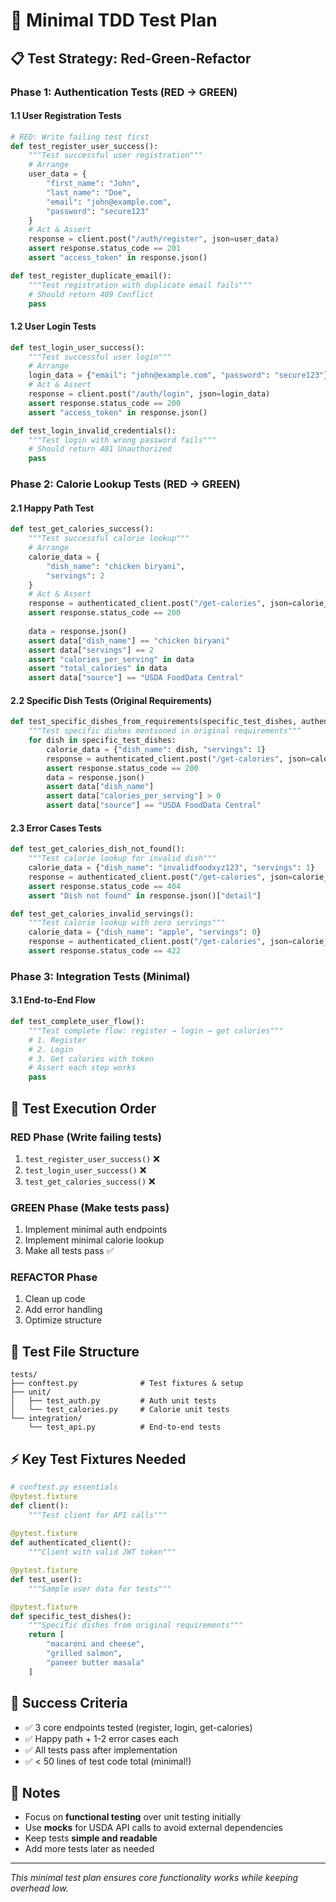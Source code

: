 # 🧪 Minimal TDD Test Plan

## 📋 Test Strategy: Red-Green-Refactor

### Phase 1: Authentication Tests (RED → GREEN)

#### 1.1 User Registration Tests
```python
# RED: Write failing test first
def test_register_user_success():
    """Test successful user registration"""
    # Arrange
    user_data = {
        "first_name": "John",
        "last_name": "Doe", 
        "email": "john@example.com",
        "password": "secure123"
    }
    # Act & Assert
    response = client.post("/auth/register", json=user_data)
    assert response.status_code == 201
    assert "access_token" in response.json()

def test_register_duplicate_email():
    """Test registration with duplicate email fails"""
    # Should return 409 Conflict
    pass
```

#### 1.2 User Login Tests
```python
def test_login_user_success():
    """Test successful user login"""
    # Arrange
    login_data = {"email": "john@example.com", "password": "secure123"}
    # Act & Assert
    response = client.post("/auth/login", json=login_data)
    assert response.status_code == 200
    assert "access_token" in response.json()

def test_login_invalid_credentials():
    """Test login with wrong password fails"""
    # Should return 401 Unauthorized
    pass
```

### Phase 2: Calorie Lookup Tests (RED → GREEN)

#### 2.1 Happy Path Test
```python
def test_get_calories_success():
    """Test successful calorie lookup"""
    # Arrange
    calorie_data = {
        "dish_name": "chicken biryani",
        "servings": 2
    }
    # Act & Assert
    response = authenticated_client.post("/get-calories", json=calorie_data)
    assert response.status_code == 200
    
    data = response.json()
    assert data["dish_name"] == "chicken biryani"
    assert data["servings"] == 2
    assert "calories_per_serving" in data
    assert "total_calories" in data
    assert data["source"] == "USDA FoodData Central"
```

#### 2.2 Specific Dish Tests (Original Requirements)
```python
def test_specific_dishes_from_requirements(specific_test_dishes, authenticated_client):
    """Test specific dishes mentioned in original requirements"""
    for dish in specific_test_dishes:
        calorie_data = {"dish_name": dish, "servings": 1}
        response = authenticated_client.post("/get-calories", json=calorie_data)
        assert response.status_code == 200
        data = response.json()
        assert data["dish_name"]
        assert data["calories_per_serving"] > 0
        assert data["source"] == "USDA FoodData Central"
```

#### 2.3 Error Cases Tests
```python
def test_get_calories_dish_not_found():
    """Test calorie lookup for invalid dish"""
    calorie_data = {"dish_name": "invalidfoodxyz123", "servings": 1}
    response = authenticated_client.post("/get-calories", json=calorie_data)
    assert response.status_code == 404
    assert "Dish not found" in response.json()["detail"]

def test_get_calories_invalid_servings():
    """Test calorie lookup with zero servings"""
    calorie_data = {"dish_name": "apple", "servings": 0}
    response = authenticated_client.post("/get-calories", json=calorie_data)
    assert response.status_code == 422
```

### Phase 3: Integration Tests (Minimal)

#### 3.1 End-to-End Flow
```python
def test_complete_user_flow():
    """Test complete flow: register → login → get calories"""
    # 1. Register
    # 2. Login  
    # 3. Get calories with token
    # Assert each step works
    pass
```

## 🎯 Test Execution Order

### RED Phase (Write failing tests)
1. `test_register_user_success()` ❌
2. `test_login_user_success()` ❌  
3. `test_get_calories_success()` ❌

### GREEN Phase (Make tests pass)
1. Implement minimal auth endpoints
2. Implement minimal calorie lookup
3. Make all tests pass ✅

### REFACTOR Phase
1. Clean up code
2. Add error handling
3. Optimize structure

## 📂 Test File Structure

```
tests/
├── conftest.py              # Test fixtures & setup
├── unit/
│   ├── test_auth.py         # Auth unit tests
│   └── test_calories.py     # Calorie unit tests  
└── integration/
    └── test_api.py          # End-to-end tests
```

## ⚡ Key Test Fixtures Needed

```python
# conftest.py essentials
@pytest.fixture
def client():
    """Test client for API calls"""
    
@pytest.fixture  
def authenticated_client():
    """Client with valid JWT token"""

@pytest.fixture
def test_user():
    """Sample user data for tests"""

@pytest.fixture
def specific_test_dishes():
    """Specific dishes from original requirements"""
    return [
        "macaroni and cheese",
        "grilled salmon", 
        "paneer butter masala"
    ]
```

## 🎯 Success Criteria

- ✅ 3 core endpoints tested (register, login, get-calories)
- ✅ Happy path + 1-2 error cases each
- ✅ All tests pass after implementation
- ✅ < 50 lines of test code total (minimal!)

## 📝 Notes

- Focus on **functional testing** over unit testing initially
- Use **mocks** for USDA API calls to avoid external dependencies
- Keep tests **simple and readable**
- Add more tests later as needed

---

*This minimal test plan ensures core functionality works while keeping overhead low.*
